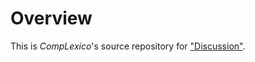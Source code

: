 # Overview

This is *CompLexico*'s source repository for ["Discussion"](https://github.com/orgs/complexico/discussions).


